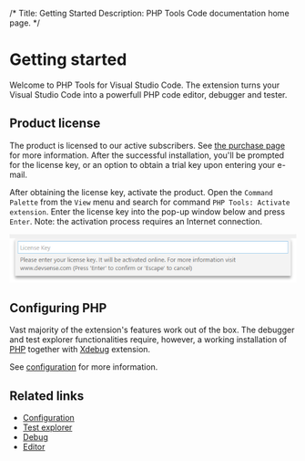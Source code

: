 /*
Title: Getting Started
Description: PHP Tools Code documentation home page.
*/

# Getting started

Welcome to PHP Tools for Visual Studio Code. The extension turns your Visual Studio Code into a powerfull PHP code editor, debugger and tester.

## Product license

The product is licensed to our active subscribers. See [the purchase page](https://www.devsense.com/purchase) for more information. After the successful installation, you'll be prompted for the license key, or an option to obtain a trial key upon entering your e-mail.

After obtaining the license key, activate the product. Open the `Command Palette` from the `View` menu and search for command `PHP Tools: Activate extension`. Enter the license key into the pop-up window below and press `Enter`. Note: the activation process requires an Internet connection.

![Enter License Key](imgs/enter-license-key.png)

## Configuring PHP

Vast majority of the extension's features work out of the box. The debugger and test explorer functionalities require, however, a working installation of [PHP](https://secure.php.net/) together with [Xdebug](https://xdebug.org/) extension.

See [configuration](/vscode/configuration) for more information.

## Related links

- [Configuration](/vscode/configuration)
- [Test explorer](/vscode/test-explorer)
- [Debug](/vscode/debug)
- [Editor](/vscode/editor)
